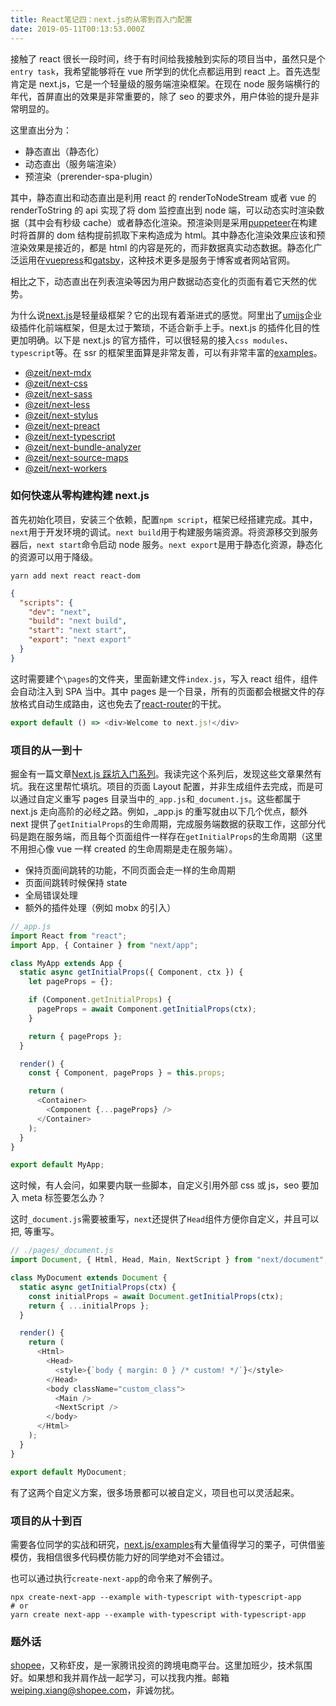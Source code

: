 ```yaml
---
title: React笔记四：next.js的从零到百入门配置
date: 2019-05-11T00:13:53.000Z
---
```


接触了 react 很长一段时间，终于有时间给我接触到实际的项目当中，虽然只是个`entry task`，我希望能够将在 vue 所学到的优化点都运用到 react 上。首先选型肯定是 next.js，它是一个轻量级的服务端渲染框架。在现在 node 服务端横行的年代，首屏直出的效果是非常重要的，除了 seo 的要求外，用户体验的提升是非常明显的。

这里直出分为：

- 静态直出（静态化）
- 动态直出（服务端渲染）
- 预渲染（prerender-spa-plugin）

其中，静态直出和动态直出是利用 react 的 renderToNodeStream 或者 vue 的 renderToString 的 api 实现了将 dom 监控直出到 node 端，可以动态实时渲染数据（其中会有秒级 cache）或者静态化渲染。预渲染则是采用[puppeteer](https://github.com/GoogleChrome/puppeteer)在构建时将首屏的 dom 结构提前抓取下来构造成为 html。其中静态化渲染效果应该和预渲染效果是接近的，都是 html 的内容是死的，而非数据真实动态数据。静态化广泛运用在[vuepress](https://github.com/vuejs/vuepress)和[gatsby](https://github.com/gatsbyjs/gatsby)，这种技术更多是服务于博客或者网站官网。

相比之下，动态直出在列表渲染等因为用户数据动态变化的页面有着它天然的优势。

为什么说[next.js](https://github.com/zeit/next.js)是轻量级框架？它的出现有着渐进式的感觉。阿里出了[umijs](https://github.com/umijs/umi)企业级插件化前端框架，但是太过于繁琐，不适合新手上手。next.js 的插件化目的性更加明确。以下是 next.js 的官方插件，可以很轻易的接入`css modules`、`typescript`等。在 ssr 的框架里面算是非常友善，可以有非常丰富的[examples](https://github.com/zeit/next.js/tree/canary/examples)。

- [@zeit/next-mdx](https://github.com/zeit/next-plugins/blob/master/packages/next-mdx)
- [@zeit/next-css](https://github.com/zeit/next-plugins/blob/master/packages/next-css)
- [@zeit/next-sass](https://github.com/zeit/next-plugins/blob/master/packages/next-sass)
- [@zeit/next-less](https://github.com/zeit/next-plugins/blob/master/packages/next-less)
- [@zeit/next-stylus](https://github.com/zeit/next-plugins/blob/master/packages/next-stylus)
- [@zeit/next-preact](https://github.com/zeit/next-plugins/blob/master/packages/next-preact)
- [@zeit/next-typescript](https://github.com/zeit/next-plugins/blob/master/packages/next-typescript)
- [@zeit/next-bundle-analyzer](https://github.com/zeit/next-plugins/blob/master/packages/next-bundle-analyzer)
- [@zeit/next-source-maps](https://github.com/zeit/next-plugins/blob/master/packages/next-source-maps)
- [@zeit/next-workers](https://github.com/zeit/next-plugins/blob/master/packages/next-workers)

### 如何快速从零构建构建 next.js

首先初始化项目，安装三个依赖，配置`npm script`，框架已经搭建完成。其中，`next`用于开发环境的调试。`next build`用于构建服务端资源。将资源移交到服务器后，`next start`命令启动 node 服务。`next export`是用于静态化资源，静态化的资源可以用于降级。

```shell
yarn add next react react-dom
```

```json
{
  "scripts": {
    "dev": "next",
    "build": "next build",
    "start": "next start",
    "export": "next export"
  }
}
```

这时需要建个`\pages`的文件夹，里面新建文件`index.js`，写入 react 组件，组件会自动注入到 SPA 当中。其中 pages 是一个目录，所有的页面都会根据文件的存放格式自动生成路由，这也免去了[react-router](https://github.com/ReactTraining/react-router)的干扰。

```javascript
export default () => <div>Welcome to next.js!</div>
```

### 项目的从一到十

掘金有一篇文章[Next.js 踩坑入门系列](https://juejin.im/post/5b83e1776fb9a01a2022879b)。我读完这个系列后，发现这些文章果然有坑。我在这里帮忙填坑。项目的页面 Layout 配置，并非生成组件去完成，而是可以通过自定义重写 pages 目录当中的`_app.js`和`_document.js`。这些都属于 next.js 走向高阶的必经之路。例如，\_app.js 的重写就由以下几个优点，额外 next 提供了`getInitialProps`的生命周期，完成服务端数据的获取工作，这部分代码是跑在服务端，而且每个页面组件一样存在`getInitialProps`的生命周期（这里不用担心像 vue 一样 created 的生命周期是走在服务端）。

- 保持页面间跳转的功能，不同页面会走一样的生命周期
- 页面间跳转时候保持 state
- 全局错误处理
- 额外的插件处理（例如 mobx 的引入）

```javascript
//_app.js
import React from "react";
import App, { Container } from "next/app";

class MyApp extends App {
  static async getInitialProps({ Component, ctx }) {
    let pageProps = {};

    if (Component.getInitialProps) {
      pageProps = await Component.getInitialProps(ctx);
    }

    return { pageProps };
  }

  render() {
    const { Component, pageProps } = this.props;

    return (
      <Container>
        <Component {...pageProps} />
      </Container>
    );
  }
}

export default MyApp;
```

这时候，有人会问，如果要内联一些脚本，自定义引用外部 css 或 js，seo 要加入 meta 标签要怎么办？

这时`_document.js`需要被重写，`next`还提供了`Head`组件方便你自定义<head>，并且可以把<html>, <body>等重写。

```javascript
// ./pages/_document.js
import Document, { Html, Head, Main, NextScript } from "next/document";

class MyDocument extends Document {
  static async getInitialProps(ctx) {
    const initialProps = await Document.getInitialProps(ctx);
    return { ...initialProps };
  }

  render() {
    return (
      <Html>
        <Head>
          <style>{`body { margin: 0 } /* custom! */`}</style>
        </Head>
        <body className="custom_class">
          <Main />
          <NextScript />
        </body>
      </Html>
    );
  }
}

export default MyDocument;
```

有了这两个自定义方案，很多场景都可以被自定义，项目也可以灵活起来。

### 项目的从十到百

需要各位同学的实战和研究，[next.js/examples](https://github.com/zeit/next.js/tree/canary/examples)有大量值得学习的栗子，可供借鉴模仿，我相信很多代码模仿能力好的同学绝对不会错过。

也可以通过执行`create-next-app`的命令来了解例子。

```shell
npx create-next-app --example with-typescript with-typescript-app
# or
yarn create next-app --example with-typescript with-typescript-app
```

### 题外话

[shopee](https://shopee.cn/)，又称虾皮，是一家腾讯投资的跨境电商平台。这里加班少，技术氛围好。如果想和我并肩作战一起学习，可以找我内推。邮箱[weiping.xiang@shopee.com](mailto:weiping.xiang@shopee.com)，非诚勿扰。
